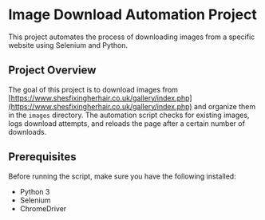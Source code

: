 # Image Download Automation Project

This project automates the process of downloading images from a specific website using Selenium and Python.

## Project Overview

The goal of this project is to download images from [https://www.shesfixingherhair.co.uk/gallery/index.php](https://www.shesfixingherhair.co.uk/gallery/index.php) and organize them in the `images` directory. The automation script checks for existing images, logs download attempts, and reloads the page after a certain number of downloads.

## Prerequisites

Before running the script, make sure you have the following installed:

- Python 3
- Selenium
- ChromeDriver
